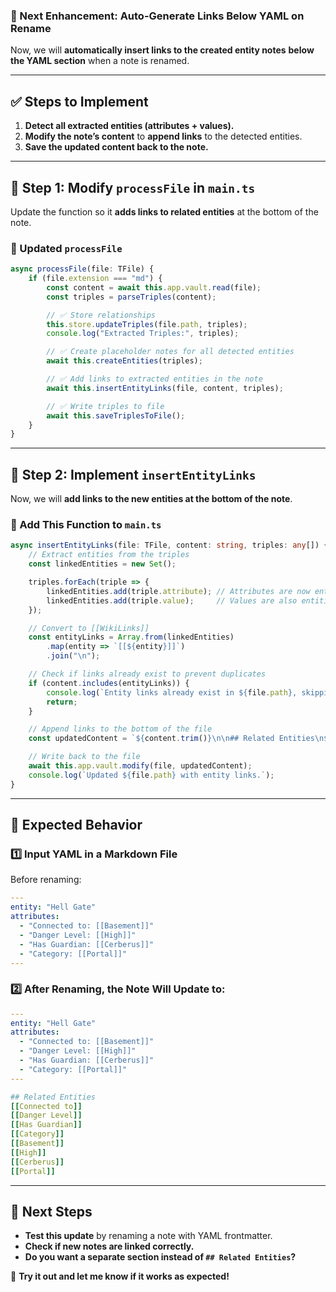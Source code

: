 ### **🚀 Next Enhancement: Auto-Generate Links Below YAML on Rename**

Now, we will **automatically insert links to the created entity notes** **below the YAML section** when a note is renamed.

---

## **✅ Steps to Implement**

1. **Detect all extracted entities (attributes + values).**
2. **Modify the note’s content** to **append links** to the detected entities.
3. **Save the updated content back to the note.**

---

## **🔹 Step 1: Modify `processFile` in `main.ts`**

Update the function so it **adds links to related entities** at the bottom of the note.

### **📝 Updated `processFile`**

```ts
async processFile(file: TFile) {
    if (file.extension === "md") {
        const content = await this.app.vault.read(file);
        const triples = parseTriples(content);

        // ✅ Store relationships
        this.store.updateTriples(file.path, triples);
        console.log("Extracted Triples:", triples);

        // ✅ Create placeholder notes for all detected entities
        await this.createEntities(triples);

        // ✅ Add links to extracted entities in the note
        await this.insertEntityLinks(file, content, triples);

        // ✅ Write triples to file
        await this.saveTriplesToFile();
    }
}
```

---

## **🔹 Step 2: Implement `insertEntityLinks`**

Now, we will **add links to the new entities at the bottom of the note**.

### **📝 Add This Function to `main.ts`**

```ts
async insertEntityLinks(file: TFile, content: string, triples: any[]) {
    // Extract entities from the triples
    const linkedEntities = new Set();

    triples.forEach(triple => {
        linkedEntities.add(triple.attribute); // Attributes are now entities
        linkedEntities.add(triple.value);     // Values are also entities
    });

    // Convert to [[WikiLinks]]
    const entityLinks = Array.from(linkedEntities)
        .map(entity => `[[${entity}]]`)
        .join("\n");

    // Check if links already exist to prevent duplicates
    if (content.includes(entityLinks)) {
        console.log(`Entity links already exist in ${file.path}, skipping update.`);
        return;
    }

    // Append links to the bottom of the file
    const updatedContent = `${content.trim()}\n\n## Related Entities\n${entityLinks}`;

    // Write back to the file
    await this.app.vault.modify(file, updatedContent);
    console.log(`Updated ${file.path} with entity links.`);
}
```

---

## **🔹 Expected Behavior**

### **1️⃣ Input YAML in a Markdown File**

Before renaming:

```yaml
---
entity: "Hell Gate"
attributes:
  - "Connected to: [[Basement]]"
  - "Danger Level: [[High]]"
  - "Has Guardian: [[Cerberus]]"
  - "Category: [[Portal]]"
---
```

### **2️⃣ After Renaming, the Note Will Update to:**

```yaml
---
entity: "Hell Gate"
attributes:
  - "Connected to: [[Basement]]"
  - "Danger Level: [[High]]"
  - "Has Guardian: [[Cerberus]]"
  - "Category: [[Portal]]"
---

## Related Entities
[[Connected to]]
[[Danger Level]]
[[Has Guardian]]
[[Category]]
[[Basement]]
[[High]]
[[Cerberus]]
[[Portal]]
```

---

## **🚀 Next Steps**

- **Test this update** by renaming a note with YAML frontmatter.
- **Check if new notes are linked correctly.**
- **Do you want a separate section instead of `## Related Entities`?**

🚀 **Try it out and let me know if it works as expected!**